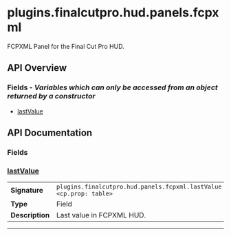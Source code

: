 # plugins.finalcutpro.hud.panels.fcpxml

FCPXML Panel for the Final Cut Pro HUD.

## API Overview
### **Fields** - _Variables which can only be accessed from an object returned by a constructor_
 * [lastValue](#lastvalue)


## API Documentation

### Fields


### [lastValue](#lastvalue)

|                                             |                                                                                     |
| --------------------------------------------|-------------------------------------------------------------------------------------|
| **Signature**                               | `plugins.finalcutpro.hud.panels.fcpxml.lastValue <cp.prop: table>`                                                                    |
| **Type**                                    | Field                                                                     |
| **Description**                             | Last value in FCPXML HUD.                                                                     |

---
